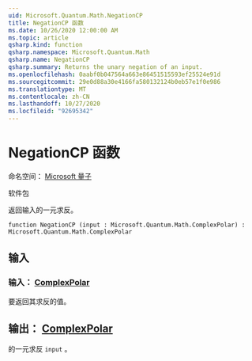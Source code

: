 ```yaml
---
uid: Microsoft.Quantum.Math.NegationCP
title: NegationCP 函数
ms.date: 10/26/2020 12:00:00 AM
ms.topic: article
qsharp.kind: function
qsharp.namespace: Microsoft.Quantum.Math
qsharp.name: NegationCP
qsharp.summary: Returns the unary negation of an input.
ms.openlocfilehash: 0aabf0b047564a663e86451515593ef25524e91d
ms.sourcegitcommit: 29e0d88a30e4166fa580132124b0eb57e1f0e986
ms.translationtype: MT
ms.contentlocale: zh-CN
ms.lasthandoff: 10/27/2020
ms.locfileid: "92695342"
---
```

# <a name="negationcp-function"></a>NegationCP 函数

命名空间： [Microsoft 量子](xref:Microsoft.Quantum.Math)

软件包 [](https://nuget.org/packages/)


返回输入的一元求反。

```qsharp
function NegationCP (input : Microsoft.Quantum.Math.ComplexPolar) : Microsoft.Quantum.Math.ComplexPolar
```


## <a name="input"></a>输入

### <a name="input--complexpolar"></a>输入： [ComplexPolar](xref:Microsoft.Quantum.Math.ComplexPolar)

要返回其求反的值。



## <a name="output--complexpolar"></a>输出： [ComplexPolar](xref:Microsoft.Quantum.Math.ComplexPolar)

的一元求反 `input` 。